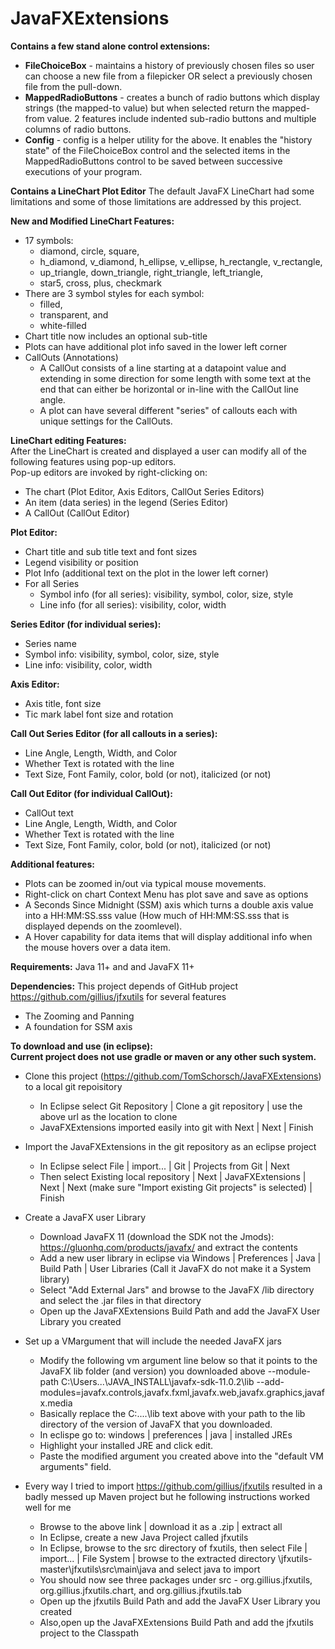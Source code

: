 # JavaFXExtensions

<b>Contains a few stand alone control extensions:</b>
  - <b>FileChoiceBox</b> - maintains a history of previously chosen files so user can choose a new file from a filepicker OR select a previously chosen file from the pull-down.
  - <b>MappedRadioButtons</b> - creates a bunch of radio buttons which display strings (the mapped-to value) but when selected return the mapped-from value.  2 features include indented sub-radio buttons and multiple columns of radio buttons.   
  - <b>Config</b> - config is a helper utility for the above.  It enables the "history state" of the FileChoiceBox control and the selected items in the MappedRadioButtons control to be saved between successive executions of your program.

<b>Contains a LineChart Plot Editor</b>
The default JavaFX LineChart had some limitations and some of those limitations are addressed by this project.

<b>New and Modified LineChart Features:</b>
  - 17 symbols:<br>
    - diamond, circle, square, 
    - h_diamond, v_diamond, h_ellipse, v_ellipse, h_rectangle, v_rectangle,
    - up_triangle, down_triangle, right_triangle, left_triangle,
    - star5, cross, plus, checkmark 
  - There are 3 symbol styles for each symbol: 
     - filled, 
     - transparent, and 
     - white-filled
  - Chart title now includes an optional sub-title
  - Plots can have additional plot info saved in the lower left corner
  - CallOuts (Annotations)
    - A CallOut consists of a line starting at a datapoint value and extending in some direction for some length with some text at the end that can either be horizontal or in-line with the CallOut line angle.
    - A plot can have several different "series" of callouts each with unique settings for the CallOuts.
    
<b>LineChart editing Features:</b><br>
After the LineChart is created and displayed a user can modify all of the following features using pop-up editors.<br>
Pop-up editors are invoked by right-clicking on:
  - The chart (Plot Editor, Axis Editors, CallOut Series Editors)
  - An item (data series) in the legend (Series Editor)
  - A CallOut (CallOut Editor)
  
<b>Plot Editor:</b> 
  - Chart title and sub title text and font sizes
  - Legend visibility or position
  - Plot Info (additional text on the plot in the lower left corner)
  - For all Series
    - Symbol info (for all series): visibility, symbol, color, size, style
    - Line info (for all series): visibility, color, width

<b>Series Editor (for individual series):</b>
  - Series name
  - Symbol info: visibility, symbol, color, size, style
  - Line info: visibility, color, width
  
<b>Axis Editor: </b>
  - Axis title, font size
  - Tic mark label font size and rotation
  
<b>Call Out Series Editor (for all callouts in a series):</b>
  - Line Angle, Length, Width, and Color
  - Whether Text is rotated with the line
  - Text Size, Font Family, color, bold (or not), italicized (or not)

<b>Call Out Editor (for individual CallOut):</b>
  - CallOut text
  - Line Angle, Length, Width, and Color
  - Whether Text is rotated with the line
  - Text Size, Font Family, color, bold (or not), italicized (or not)

<b>Additional features:</b>
- Plots can be zoomed in/out via typical mouse movements.
- Right-click on chart Context Menu has plot save and save as options   
- A Seconds Since Midnight (SSM) axis which turns a double axis value into a HH:MM:SS.sss value (How much of HH:MM:SS.sss that is displayed depends on the zoomlevel).
- A Hover capability for data items that will display additional info when the mouse hovers over a data item.

<b>Requirements:</b>  Java 11+ and and JavaFX 11+

<b>Dependencies:</b>  This project depends of GitHub project https://github.com/gillius/jfxutils for several features
  - The Zooming and Panning
  - A foundation for SSM axis

<b>To download and use (in eclipse):</b><br>
<b>Current project does not use gradle or maven or any other such system.</b>
  - Clone this project (https://github.com/TomSchorsch/JavaFXExtensions) to a local git repoisitory
      - In Eclipse select Git Repository | Clone a git repository | use the above url as the location to clone
      - JavaFXExtensions imported easily into git with Next | Next | Finish
  - Import the JavaFXExtensions in the git repository as an eclipse project
    - In Eclipse select File | import... | Git | Projects from Git | Next
    - Then select Existing local repository | Next | JavaFXExtensions | Next | Next (make sure "Import existing Git projects" is selected) | Finish
  - Create a JavaFX user Library
    - Download JavaFX 11 (download the SDK not the Jmods): https://gluonhq.com/products/javafx/ and extract the contents
    - Add  a new user library in eclipse via Windows | Preferences | Java | Build Path | User Libraries (Call it JavaFX do not make it a System library)
    - Select "Add External Jars" and browse to the JavaFX /lib directory and select the .jar files in that directory
    - Open up the JavaFXExtensions Build Path and add the JavaFX User Library you created
  - Set up a VMargument that will include the needed JavaFX jars
    - Modify the following vm argument line below so that it points to the JavaFX lib folder (and version) you downloaded above
--module-path C:\Users\...\JAVA_INSTALL\javafx-sdk-11.0.2\lib --add-modules=javafx.controls,javafx.fxml,javafx.web,javafx.graphics,javafx.media
    - Basically replace the C:\....\lib text above with your path to the lib directory of the version of JavaFX that you downloaded.
    - In eclispe go  to: windows | preferences | java | installed JREs 
    - Highlight your installed JRE and click edit.
    - Paste the modified argument you created above into the "default VM arguments" field. 
 
  - Every way I tried to import https://github.com/gillius/jfxutils resulted in a badly messed up Maven project but he following instructions worked well for me
    - Browse to the above link | download it as a .zip | extract all
    - In Eclipse, create a new Java Project called jfxutils
    - In Eclipse, browse to the src directory of fxutils, then select File | import... | File System | browse to the extracted directory \jfxutils-master\jfxutils\src\main\java and select java to import
    - You should now see three packages under src - org.gillius.jfxutils, org.gillius.jfxutils.chart, and org.gillius.jfxutils.tab
    - Open up the jfxutils Build Path and add the JavaFX User Library you created
    - Also,open up the JavaFXExtensions Build Path and add the jfxutils project to the Classpath
  
